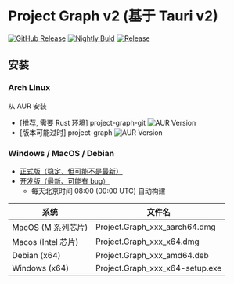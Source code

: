 # Project Graph v2 (基于 Tauri v2)

[![GitHub Release](https://img.shields.io/github/v/release/LiRenTech/project-graph)](https://github.com/LiRenTech/project-graph/releases/latest)
[![Nightly Buld](https://github.com/LiRenTech/project-graph/actions/workflows/nightly.yml/badge.svg)](https://github.com/LiRenTech/project-graph/actions/workflows/publish.yml)
[![Release](https://github.com/LiRenTech/project-graph/actions/workflows/release.yml/badge.svg)](https://github.com/LiRenTech/project-graph/actions/workflows/publish.yml)

## 安装

### Arch Linux

从 AUR 安装

- [推荐, 需要 Rust 环境] project-graph-git ![AUR Version](https://img.shields.io/aur/version/project-graph-git?cacheSeconds=0)
- [版本可能过时] project-graph ![AUR Version](https://img.shields.io/aur/version/project-graph?cacheSeconds=0)

### Windows / MacOS / Debian

- [正式版（稳定、但可能不是最新）](https://github.com/LiRenTech/project-graph/releases/latest)
- [开发版（最新、可能有 bug）](https://github.com/LiRenTech/project-graph/releases/tag/nightly)
  - 每天北京时间 08:00 (00:00 UTC) 自动构建

| 系统               | 文件名                          |
| ------------------ | ------------------------------- |
| MacOS (M 系列芯片) | Project.Graph_xxx_aarch64.dmg   |
| Macos (Intel 芯片) | Project.Graph_xxx_x64.dmg       |
| Debian (x64)       | Project.Graph_xxx_amd64.deb     |
| Windows (x64)      | Project.Graph_xxx_x64-setup.exe |
